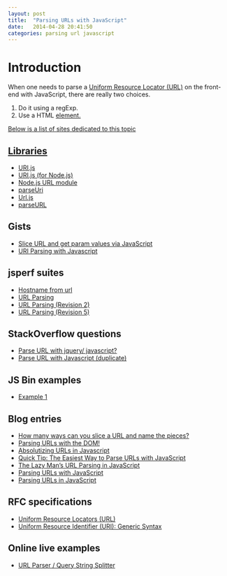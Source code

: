 ```yaml
---
layout: post
title:  "Parsing URLs with JavaScript"
date:   2014-04-28 20:41:50
categories: parsing url javascript
---
```


Introduction
============

When one needs to parse a
[Uniform Resource Locator (URL)](http://en.wikipedia.org/wiki/Uniform_resource_locator)
on the front-end with JavaScript, there are really two choices.

1. Do it using a regExp.
2. Use a HTML <a href /> element.

Below is a list of sites dedicated to this topic

Libraries
---------

- [URI.js](http://medialize.github.io/URI.js)
- [URI.js (for Node.js)](https://www.npmjs.org/package/URIjs)
- [Node.js URL module](http://nodejs.org/api/url.html)
- [parseUri](http://blog.stevenlevithan.com/archives/parseuri)
- [Url.js](https://github.com/MoOx/Url.js)
- [parseURL](https://gist.github.com/jed/964849)

Gists
-----

- [Slice URL and get param values via JavaScript](https://gist.github.com/sairion/7065921)
- [URI Parsing with Javascript](https://gist.github.com/jlong/2428561)

jsperf suites
-------------

- [Hostname from url](http://jsperf.com/get-hostname-from-url)
- [URL Parsing](http://jsperf.com/url-parsing)
- [URL Parsing (Revision 2)](http://jsperf.com/url-parsing/2)
- [URL Parsing (Revision 5)](http://jsperf.com/url-parsing/5)

StackOverflow questions
-----------------------

- [Parse URL with jquery/ javascript?](http://stackoverflow.com/questions/6644654/parse-url-with-jquery-javascript)
- [Parse URL with Javascript (duplicate)](http://stackoverflow.com/questions/4140324/parse-url-with-javascript)

JS Bin examples
---------------

- [Example 1](http://jsbin.com/eqoruj/2/edit)

Blog entries
------------

- [How many ways can you slice a URL and name the pieces?](http://tantek.com/2011/238/b1/many-ways-slice-url-name-pieces)
- [Parsing URLs with the DOM!](http://james.padolsey.com/javascript/parsing-urls-with-the-dom)
- [Absolutizing URLs in Javascript](http://grack.com/blog/2009/11/17/absolutizing-url-in-javascript)
- [Quick Tip: The Easiest Way to Parse URLs with JavaScript](http://tutorialzine.com/2013/07/quick-tip-parse-urls)
- [The Lazy Man’s URL Parsing in JavaScript](http://www.joezimjs.com/javascript/the-lazy-mans-url-parsing)
- [Parsing URLs with JavaScript](http://iclanzan.com/parsing-urls-with-javascript)
- [Parsing URLs in JavaScript](http://www.abeautifulsite.net/blog/2013/10/parsing-urls-in-javascript)

RFC specifications
------------------

- [Uniform Resource Locators (URL)](http://www.w3.org/Addressing/URL/url-spec.txt)
- [Uniform Resource Identifier (URI): Generic Syntax](http://www.ietf.org/rfc/rfc3986.txt)

Online live examples
--------------------

- [URL Parser / Query String Splitter](http://www.freeformatter.com/url-parser-query-string-splitter.html)
